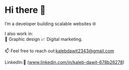  # Hi there 👋

I’m a developer building scalable websites 🌐   
 
I also work in:  
🎨 Graphic design
📈 Digital marketing.
  
📫 Feel free to reach out:[kalebdawit2343@gmail.com](mailto:kalebdawit2343@gmail.com)  

LinkedIn:🔗 (www.linkedin.com/in/kaleb-dawit-678b26278)
